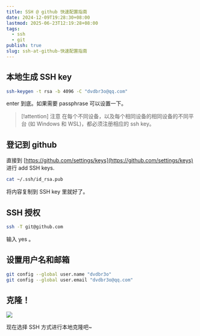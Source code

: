 ```yaml
---
title: SSH @ github 快速配置指南
date: 2024-12-09T19:28:30+08:00
lastmod: 2025-06-23T12:19:28+08:00
tags:
  - ssh
  - git
publish: true
slug: ssh-at-github-快速配置指南
---
```


## 本地生成 SSH key

```bash
ssh-keygen -t rsa -b 4096 -C "dvdbr3o@qq.com"
```

enter 到底。如果需要 passphrase 可以设置一下。

> [!attention] 注意
> 在每个不同设备，以及每个相同设备的相同设备的不同平台 (如 Windows 和 WSL)，都必须注册相应的 ssh key。

## 登记到 github

直接到 [https://github.com/settings/keys](https://github.com/settings/keys) 进行 add SSH keys.

```bash
cat ~/.ssh/id_rsa.pub
```

将内容复制到 SSH key 里就好了。

## SSH 授权

```bash
ssh -T git@github.com
```

输入 yes 。

## 设置用户名和邮箱

```bash
git config --global user.name "dvdbr3o"
git config --global user.email "dvdbr3o@qq.com"
```
## 克隆！

![](https://s2.loli.net/2024/12/09/jUhzxRcpfZvuabg.png)

现在选择 SSH 方式进行本地克隆吧~